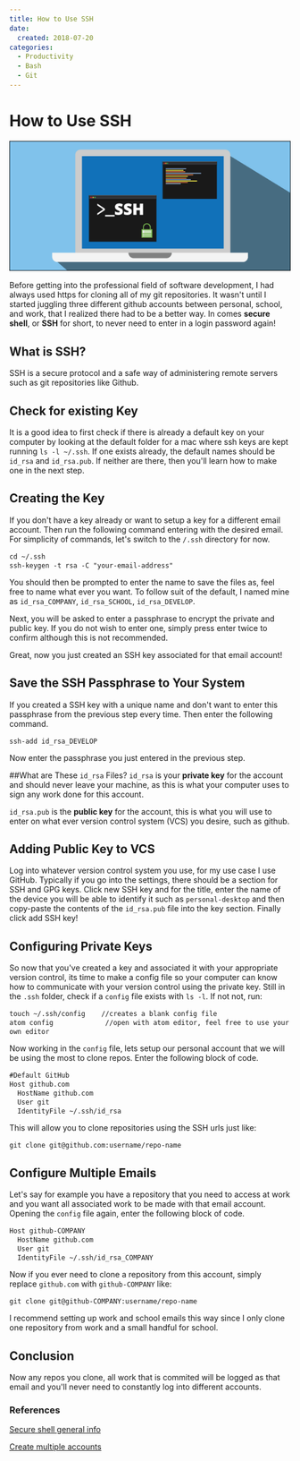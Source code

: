 ```yaml
---
title: How to Use SSH
date:
  created: 2018-07-20
categories:
  - Productivity
  - Bash
  - Git
---
```


# How to Use SSH

![](../../assets/images/ssh.png)

Before getting into the professional field of software development, I had always used https for cloning all of my git repositories. It wasn't until I started juggling three different github accounts between personal, school, and work, that I realized there had to be a better way. In comes **secure shell**, or **SSH** for short, to never need to enter in a login password again!

<!-- more -->

## What is SSH?

SSH is a secure protocol and a safe way of administering remote servers such as git repositories like Github. 

 
## Check for existing Key
It is a good idea to first check if there is already a default key on your computer by looking at the default folder for a mac where ssh keys are kept running `ls -l ~/.ssh`. If one exists already, the default names should be `id_rsa` and `id_rsa.pub`. If neither are there, then you'll learn how to make one in the next step. 
## Creating the Key
If you don't have a key already or want to setup a key for a different email account. Then run the following command entering with the desired email. For simplicity of commands, let's switch to the `/.ssh` directory for now. 

```
cd ~/.ssh
ssh-keygen -t rsa -C "your-email-address"
```
You should then be prompted to enter the name to save the files as, feel free to name what ever you want. To follow suit of the default, I named mine as `id_rsa_COMPANY`, `id_rsa_SCHOOL`, `id_rsa_DEVELOP`.

Next, you will be asked to enter a passphrase to encrypt the private and public key. If you do not wish to enter one, simply press enter twice to confirm although this is not recommended. 

Great, now you just created an SSH key associated for that email account!

## Save the SSH Passphrase to Your System
If you created a SSH key with a unique name and don't want to enter this passphrase from the previous step every time. Then enter the following command. 

```
ssh-add id_rsa_DEVELOP
```
Now enter the passphrase you just entered in the previous step.

##What are These `id_rsa` Files?
`id_rsa` is your **private key** for the account and should never leave your machine, as this is what your computer uses to sign any work done for this account. 

`id_rsa.pub` is the **public key** for the account, this is what you will use to enter on what ever version control system (VCS) you desire, such as github. 

## Adding Public Key to VCS
Log into whatever version control system you use, for my use case I use GitHub. Typically if you go into the settings, there should be a section for SSH and GPG keys. Click new SSH key and for the title, enter the name of the device you will be able to identify it such as `personal-desktop` and then copy-paste the contents of the `id_rsa.pub` file into the key section. Finally click add SSH key!

## Configuring Private Keys
So now that you've created a key and associated it with your appropriate version control, its time to make a config file so your computer can know how to communicate with your version control using the private key. Still in the `.ssh` folder, check if a `config` file exists with `ls -l`. If not not, run:

```
touch ~/.ssh/config    //creates a blank config file
atom config				//open with atom editor, feel free to use your own editor
```
Now working in the `config` file, lets setup our personal account that we will be using the most to clone repos. Enter the following block of code. 

```
#Default GitHub
Host github.com
  HostName github.com
  User git
  IdentityFile ~/.ssh/id_rsa
```
This will allow you to clone repositories using the SSH urls just like: 
```
git clone git@github.com:username/repo-name
```

## Configure Multiple Emails
Let's say for example you have a repository that you need to access at work and you want all associated work to be made with that email account. Opening the `config` file again, enter the following block of code. 

```
Host github-COMPANY
  HostName github.com
  User git
  IdentityFile ~/.ssh/id_rsa_COMPANY
```
Now if you ever need to clone a repository from this account, simply replace `github.com` with `github-COMPANY` like:

```
git clone git@github-COMPANY:username/repo-name
```
I recommend setting up work and school emails this way since I only clone one repository from work and a small handful for school. 

## Conclusion
Now any repos you clone, all work that is commited will be logged as that email and you'll never need to constantly log into different accounts. 



### References

[Secure shell general info](https://www.digitalocean.com/community/tutorials/understanding-the-ssh-encryption-and-connection-process)


[Create multiple accounts](https://code.tutsplus.com/tutorials/quick-tip-how-to-work-with-github-and-multiple-accounts--net-22574)
